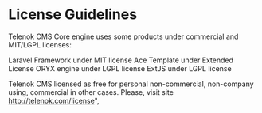 # License Guidelines

Telenok CMS Core engine uses some products under commercial and MIT/LGPL licenses:

Laravel Framework under MIT license
Ace Template under Extended License
ORYX engine under LGPL license
ExtJS under LGPL license

Telenok CMS licensed as free for personal non-commercial, non-company using, commercial in other cases. Please, visit site http://telenok.com/license",
